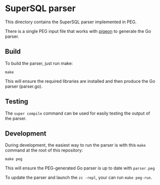 # SuperSQL parser

This directory contains the SuperSQL parser implemented in PEG.

There is a single PEG input file that works with
[pigeon](https://github.com/mna/pigeon) to generate the Go parser.

## Build

To build the parser, just run make:

`make`

This will ensure the required libraries are installed and then produce the Go
parser (parser.go).

## Testing

The `super compile` command can be used for easily testing the output of
the parser.

## Development

During development, the easiest way to run the parser
is with this `make` command at the root of this repository:
```
make peg
```
This will ensure the PEG-generated Go parser is up to date with `parser.peg`

To update the parser and launch the `zc -repl`, your can run `make peg-run`.
